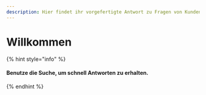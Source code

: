 ```yaml
---
description: Hier findet ihr vorgefertigte Antwort zu Fragen von Kunden per Ticket.
---
```


# Willkommen

{% hint style="info" %}
#### Benutze die Suche, um schnell Antworten zu erhalten.
{% endhint %}
